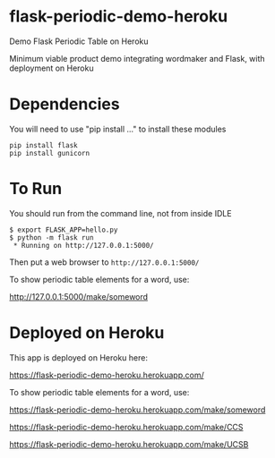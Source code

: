 # flask-periodic-demo-heroku

Demo Flask Periodic Table on Heroku

Minimum viable product demo integrating wordmaker and Flask, with deployment on Heroku


# Dependencies

You will need to use "pip install ..." to install these modules

```
pip install flask
pip install gunicorn
```

# To Run

You should run from the command line, not from inside IDLE

```
$ export FLASK_APP=hello.py
$ python -m flask run
 * Running on http://127.0.0.1:5000/
```

Then put a web browser to `http://127.0.0.1:5000/`

To show periodic table elements for a word, use:

  http://127.0.0.1:5000/make/someword

# Deployed on Heroku

This app is deployed on Heroku here:

https://flask-periodic-demo-heroku.herokuapp.com/

To show periodic table elements for a word, use:

https://flask-periodic-demo-heroku.herokuapp.com/make/someword


https://flask-periodic-demo-heroku.herokuapp.com/make/CCS

https://flask-periodic-demo-heroku.herokuapp.com/make/UCSB
